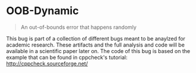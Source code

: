 # OOB-Dynamic 
> An out-of-bounds error that happens randomly 

This bug is part of a collection of different bugs meant to be anaylzed for academic research. 
These artifacts and the full analysis and code will be available in a scientific paper later on.
The code of this bug is based on the example that can be found in cppcheck's tutorial: http://cppcheck.sourceforge.net/
